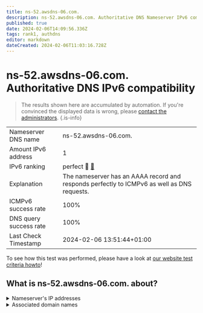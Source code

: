```yaml
---
title: ns-52.awsdns-06.com.
description: ns-52.awsdns-06.com. Authoritative DNS Nameserver IPv6 compatibility
published: true
date: 2024-02-06T14:09:56.336Z
tags: rank1, authdns
editor: markdown
dateCreated: 2024-02-06T11:03:16.728Z
---
```


# ns-52.awsdns-06.com. Authoritative DNS IPv6 compatibility

> The results shown here are accumulated by automation. If you're convinced the displayed data is wrong, please [contact the administrators](/howto/chat). 
{.is-info}




|   |   |
| - | - |
| Nameserver DNS name | ns-52.awsdns-06.com.
| Amount IPv6 address | 1
| IPv6 ranking | perfect :1st_place_medal: [🔗](/howto/ranking) |
| Explanation | The nameserver has an AAAA record and responds perfectly to ICMPv6 as well as DNS requests. |
| ICMPv6 success rate | 100%|
| DNS query success rate | 100% |
| Last Check Timestamp | 2024-02-06 13:51:44+01:00 |

To see how this test was performed, please have a look at [our website test criteria howto](/howto/testcriteria/authdns)!


## What is ns-52.awsdns-06.com. about?




<details>
<summary>Nameserver's IP addresses</summary>

2600:9000:5300:3400::1

</details>



<details>
<summary>Associated domain names</summary>

ravendb.net

</details>
